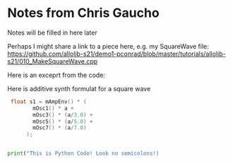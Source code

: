# Notes from Chris Gaucho 

Notes will be filled in here later


Perhaps I might share a link to a piece here, e.g. my SquareWave file: <https://github.com/allolib-s21/demo1-pconrad/blob/master/tutorials/allolib-s21/010_MakeSquareWave.cpp>

Here is an exceprt from the code:


Here is additive synth formulat for a square wave
```cpp
 float s1 = mAmpEnv() * ( 
        mOsc1() * a + 
        mOsc3() * (a/3.0) +
        mOsc5() * (a/5.0) +
        mOsc7() * (a/7.0)
      );
```

```python

print("This is Python Code! Look no semicolons!)

```
